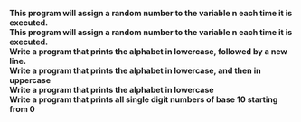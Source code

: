 **This program will assign a random number to the variable n each time it is executed.**<br>
**This program will assign a random number to the variable n each time it is executed.**<br>
**Write a program that prints the alphabet in lowercase, followed by a new line.**<br>
**Write a program that prints the alphabet in lowercase, and then in uppercase**<br>
**Write a program that prints the alphabet in lowercase**<br>
**Write a program that prints all single digit numbers of base 10 starting from 0**
